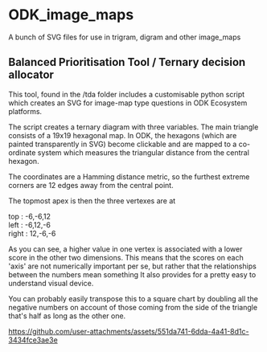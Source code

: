 # ODK_image_maps
A bunch of SVG files for use in trigram, digram and other image_maps

## Balanced Prioritisation Tool / Ternary decision allocator

This tool, found in the /tda folder includes a customisable python script which creates an SVG for image-map type questions in ODK Ecosystem platforms.

The script creates a ternary diagram with three variables. The main triangle consists of a 19x19 hexagonal map.
In ODK, the hexagons (which are painted transparently in SVG) become clickable and are mapped to a co-ordinate system which measures the triangular distance from the central hexagon. 

The coordinates are a Hamming distance metric, so the furthest extreme corners are 12 edges away from the central point.

The topmost apex is then the three vertexes are at 

top   :  -6,-6,12  
left  :  -6,12,-6  
right :  12,-6,-6  

As you can see, a higher value in one vertex is associated with a lower score in the other two dimensions.
This means that the scores on each 'axis' are not numerically important per se, but rather that the relationships between the numbers mean something
It also provides for a pretty easy to understand visual device.

You can probably easily transpose this to a square chart by doubling all the negative numbers on account of those coming from the side of the triangle that's half as long as the other one. 


https://github.com/user-attachments/assets/551da741-6dda-4a41-8d1c-3434fce3ae3e

